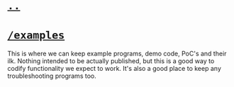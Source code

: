 # [`..`](../README.md)
# [`/examples`](https://api.csswg.org/bikeshed/?force=1&url=https://raw.githubusercontent.com/vector-of-bool/pitchfork/develop/data/spec.bs#tld.examples)

This is where we can keep example programs, demo code, PoC's and their ilk. Nothing intended to be actually published, but this is a good way to codify functionality we expect to work. It's also a good place to keep any troubleshooting programs too.